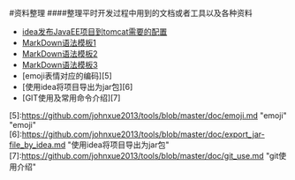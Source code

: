 #资料整理 
####整理平时开发过程中用到的文档或者工具以及各种资料

* [idea发布JavaEE项目到tomcat需要的配置][1]
* [MarkDown语法模板1][2]
* [MarkDown语法模板2][3]
* [MarkDown语法模板3][4]
* [emoji表情对应的编码][5]
* [使用idea将项目导出为jar包][6]
* [GIT使用及常用命令介绍][7]


[1]:https://github.com/johnxue2013/tools/blob/master/doc/deploye_javaEE_base_on.md "idea发布JavaEE项目到tomcat需要的配置"
[2]:https://github.com/johnxue2013/tools/blob/master/doc/markdown_template.md "markdown语法模板"
[3]:https://github.com/johnxue2013/tools/blob/master/doc/markdown_template2.md "markdown语法模板"
[4]:https://github.com/johnxue2013/tools/blob/master/doc/markdown_template.md "markdown语法模板"
[5]:https://github.com/johnxue2013/tools/blob/master/doc/emoji.md "emoji" "emoji"
[6]:https://github.com/johnxue2013/tools/blob/master/doc/export_jar-file_by_idea.md "使用idea将项目导出为jar包"
[7]:https://github.com/johnxue2013/tools/blob/master/doc/git_use.md "git使用介绍"
